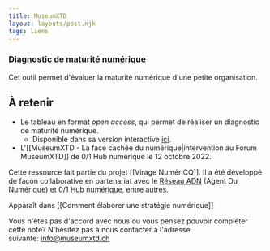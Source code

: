 ```yaml
---
title: MuseumXTD
layout: layouts/post.njk
tags: liens
---
```

### [Diagnostic de maturité numérique](https://docs.google.com/spreadsheets/d/1d77BekbvXFDBTZjhSDKhZvQjIY2dtMNPZPDiyw-Nq2Y/edit#gid=963154001) 
Cet outil permet d'évaluer la maturité numérique d'une petite organisation.

## À retenir
- Le tableau en format *open access*, qui permet de réaliser un diagnostic de maturité numérique.
	- Disponible dans sa version interactive [ici](https://diagnostic-numerique.viragenumeriqc.com/).  
- L'[[MuseumXTD - La face cachée du numérique|intervention au Forum MuseumXTD]] de 0/1 Hub numérique le 12 octobre 2022. 

Cette ressource fait partie du projet [[Virage NumériCQ]]. Il a été développé de façon collaborative en partenariat avec le [Réseau ADN](https://wiki.reseauadn.ca/wiki/%C3%80_propos_du_R%C3%A9seau_ADN) (Agent Du Numérique) et [0/1 Hub numérique](https://www.hub01.org/), entre autres. 

Apparaît dans [[Comment élaborer une stratégie numérique]]  

Vous n'êtes pas d'accord avec nous ou vous pensez pouvoir compléter cette note? N'hésitez pas à nous contacter à l'adresse suivante: [info@museumxtd.ch](mailto:info@museumxtd.ch)  